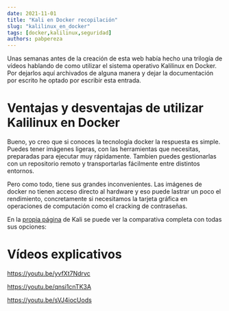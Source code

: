 ```yaml
---
date: 2021-11-01
title: "Kali en Docker recopilación"
slug: "kalilinux_en_docker"
tags: [docker,kalilinux,seguridad]
authors: pabpereza
---
```


Unas semanas antes de la creación de esta web había hecho una trilogía de vídeos hablando de como utilizar el sistema operativo Kalilinux en Docker. Por dejarlos aquí archivados de alguna manera y dejar la documentación por escrito he optado por escribir esta entrada.
<!-- truncate -->

# Ventajas y desventajas de utilizar Kalilinux en Docker
Bueno, yo creo que si conoces la tecnología docker la respuesta es simple. Puedes tener imágenes ligeras, con las herramientas que necesitas, preparadas para ejecutar muy rápidamente. Tambien puedes gestionarlas con un repositorio remoto y transportarlas fácilmente entre distintos entornos.

Pero como todo, tiene sus grandes inconvenientes. Las imágenes de docker no tienen acceso directo al hardware y eso puede lastrar un poco el rendimiento, concretamente si necesitamos la tarjeta gráfica en operaciones de computación como el cracking de contraseñas. 

En la [propia página](https://www.kali.org/get-kali/) de Kali se puede ver la comparativa completa con todas sus opciones:

[](kali_en_docker_banner.png)


# Vídeos explicativos
https://youtu.be/yvfXt7Ndrvc 

https://youtu.be/qnsi1cnTK3A 

https://youtu.be/sVJ4iocUods 
